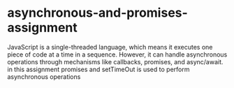 # asynchronous-and-promises-assignment
JavaScript is  a single-threaded language, which means it executes one piece of code at a time in a sequence. However, it can handle asynchronous operations through mechanisms like callbacks, promises, and async/await.
in this assignment promises and setTimeOut is used to perform asynchronous operations
